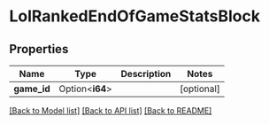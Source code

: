 # LolRankedEndOfGameStatsBlock

## Properties

Name | Type | Description | Notes
------------ | ------------- | ------------- | -------------
**game_id** | Option<**i64**> |  | [optional]

[[Back to Model list]](../README.md#documentation-for-models) [[Back to API list]](../README.md#documentation-for-api-endpoints) [[Back to README]](../README.md)


